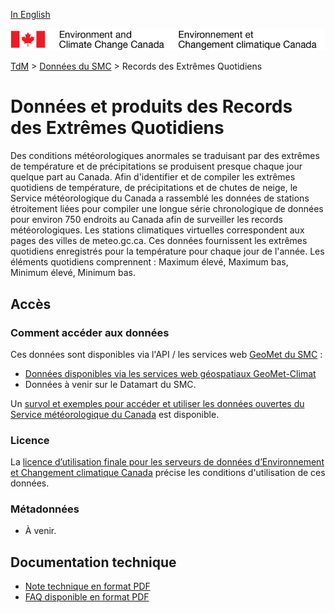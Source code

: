 [In English](readme_climateltce_en.md)

![ECCC logo](../../img_eccc-logo.png)

[TdM](../../readme_fr.md) > [Données du SMC](../readme_fr.md) > Records des Extrêmes Quotidiens

# Données et produits des Records des Extrêmes Quotidiens

Des conditions météorologiques anormales se traduisant par des extrêmes de température et de précipitations se produisent presque chaque jour quelque part au Canada. Afin d'identifier et de compiler les extrêmes quotidiens de température, de précipitations et de chutes de neige, le Service météorologique du Canada a rassemblé les données de stations étroitement liées pour compiler une longue série chronologique de données pour environ 750 endroits au Canada afin de surveiller les records météorologiques. Les stations climatiques virtuelles correspondent aux pages des villes de meteo.gc.ca. Ces données fournissent les extrêmes quotidiens enregistrés pour la température pour chaque jour de l'année. Les éléments quotidiens comprennent : Maximum élevé, Maximum bas, Minimum élevé, Minimum bas.

## Accès

### Comment accéder aux données

Ces données sont disponibles via l'API / les services web [GeoMet du SMC](../../msc-geomet/readme_fr.md) :

* [Données disponibles via les services web géospatiaux GeoMet-Climat](https://api.weather.gc.ca/collections)
* Données à venir sur le Datamart du SMC.

Un [survol et exemples pour accéder et utiliser les données ouvertes du Service météorologique du Canada](../../usage/readme_fr.md) est disponible.

### Licence

La [licence d’utilisation finale pour les serveurs de données d’Environnement et Changement climatique Canada](../../licence/readme_fr.md) précise les conditions d'utilisation de ces données.

### Métadonnées

* À venir.

## Documentation technique

* [Note technique en format PDF](https://collaboration.cmc.ec.gc.ca/cmc/cmos/public_doc/msc-data/climate_ltce/LTCE_Technical_Documentation_FR.pdf)
* [FAQ disponible en format PDF](https://collaboration.cmc.ec.gc.ca/cmc/cmos/public_doc/msc-data/climate_ltce/FAQ_LTCE_Jan_2021_FR.pdf)